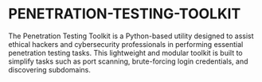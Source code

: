 # PENETRATION-TESTING-TOOLKIT
The Penetration Testing Toolkit is a Python-based utility designed to assist ethical hackers and cybersecurity professionals in performing essential penetration testing tasks. This lightweight and modular toolkit is built to simplify tasks such as port scanning, brute-forcing login credentials, and discovering subdomains.
